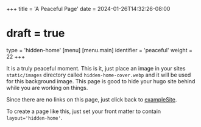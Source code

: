 +++
title = 'A Peaceful Page'
date = 2024-01-26T14:32:26-08:00
# draft = true
type = 'hidden-home'
[menu]
 [menu.main]
  identifier = 'peaceful'
  weight = 22
+++

It is a truly peaceful moment. This is it, just place an image in your sites `static/images` directory called `hidden-home-cover.webp` and it will be used for this background image. This page is good to hide your hugo site behind while you are working on things.  

Since there are no links on this page, just click back to [exampleSite](/ryder/).  

To create a page like this, just set your front matter to contain `layout='hidden-home'`.
